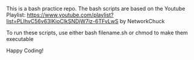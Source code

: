 This is a bash practice repo. The bash scripts are based on the Youtube Playlist: https://www.youtube.com/playlist?list=PLIhvC56v63IKioClkSNDjW7iz-6TFvLwS by NetworkChuck

To run these scripts, use either bash filename.sh or chmod to make them executable

Happy Coding!
